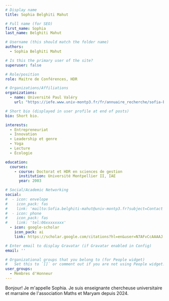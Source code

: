 ```yaml
---
# Display name
title: Sophia Belghiti Mahut

# Full name (for SEO)
first_name: Sophia
last_name: Belghiti Mahut

# Username (this should match the folder name)
authors:
  - Sophia Belghiti Mahut

# Is this the primary user of the site?
superuser: false

# Role/position
role: Maitre de Conférences, HDR

# Organizations/Affiliations
organizations:
  - name: Université Paul Valéry
    url: "https://iefe.www.univ-montp3.fr/fr/annuaire_recherche/sofia-belghiti-mahut"

# Short bio (displayed in user profile at end of posts)
bio: Short bio.

interests:
  - Entrepreneuriat
  - Innovation
  - Leadership et genre
  - Yoga
  - Lecture
  - Écologie

education:
  courses:
    - course: Doctorat et HDR en sciences de gestion
      institution: Université Montpellier II, IAE 
      year: 2003

# Social/Academic Networking
social:
#  - icon: envelope
#    icon_pack: fas
#    link: 'mailto:Sofia.belghiti-mahut@univ-montp3.fr?subject=Contact'
#  - icon: phone
#    icon_pack: fas
#    link: 'tel:06xxxxxxxx'
  - icon: google-scholar
    icon_pack: ai
    link: https://scholar.google.com/citations?hl=en&user=N7AFvCcAAAAJ

# Enter email to display Gravatar (if Gravatar enabled in Config)
email: ''

# Organizational groups that you belong to (for People widget)
#   Set this to `[]` or comment out if you are not using People widget.
user_groups:
  - Membres d'Honneur
---
```


Bonjour! Je m'appelle Sophia. Je suis enseignante chercheuse universitaire et marraine de l'association Maths et Maryam depuis 2024.